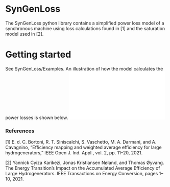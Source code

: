 # SynGenLoss

The SynGenLoss python library contains a simplified power loss model of a synchronous machine using loss calculations found in [1] and the saturation model used in [2]. 

# Getting started 
See SynGenLoss/Examples. An illustration of how the model calculates the power losses is shown below. 
![Tux, the Linux mascot](\Figures\Model_1.pdf)


### References 
[1] E. d. C. Bortoni, R. T. Siniscalchi, S. Vaschetto, M. A. Darmani, and A. Cavagnino, “Efficiency mapping and weighted average efficiency for large hydrogenerators,” IEEE Open J. Ind. Appl., vol. 2, pp. 11–20, 2021.

[2] Yannick Cyiza Karikezi, Jonas Kristiansen Nøland, and Thomas Øyvang. The Energy Transition’s Impact on the Accumulated Average Efficiency of Large Hydrogenerators. IEEE Transactions on Energy Conversion, pages 1–10, 2021.